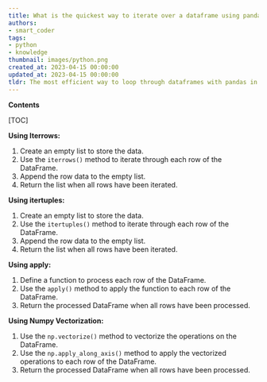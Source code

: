 ```yaml
---
title: What is the quickest way to iterate over a dataframe using pandas?
authors:
- smart_coder
tags:
- python
- knowledge
thumbnail: images/python.png
created_at: 2023-04-15 00:00:00
updated_at: 2023-04-15 00:00:00
tldr: The most efficient way to loop through dataframes with pandas in Python is to use the iterrows() or itertuples() methods.
---
```


**Contents**

[TOC]

**Using Iterrows:**

1. Create an empty list to store the data.
2. Use the `iterrows()` method to iterate through each row of the DataFrame.
3. Append the row data to the empty list.
4. Return the list when all rows have been iterated.

**Using itertuples:**

1. Create an empty list to store the data.
2. Use the `itertuples()` method to iterate through each row of the DataFrame.
3. Append the row data to the empty list.
4. Return the list when all rows have been iterated.

**Using apply:**

1. Define a function to process each row of the DataFrame.
2. Use the `apply()` method to apply the function to each row of the DataFrame.
3. Return the processed DataFrame when all rows have been processed.

**Using Numpy Vectorization:**

1. Use the `np.vectorize()` method to vectorize the operations on the DataFrame.
2. Use the `np.apply_along_axis()` method to apply the vectorized operations to each row of the DataFrame.
3. Return the processed DataFrame when all rows have been processed.
